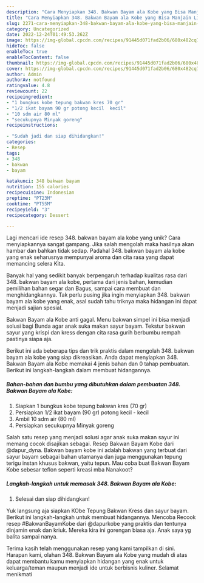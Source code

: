 ```yaml
---
description: "Cara Menyiapkan 348. Bakwan Bayam ala Kobe yang Bisa Manjain Lidah"
title: "Cara Menyiapkan 348. Bakwan Bayam ala Kobe yang Bisa Manjain Lidah"
slug: 2271-cara-menyiapkan-348-bakwan-bayam-ala-kobe-yang-bisa-manjain-lidah
category: Uncategorized
date: 2022-12-24T01:49:53.262Z
image: https://img-global.cpcdn.com/recipes/91445d071fad2b06/680x482cq70/348-bakwan-bayam-ala-kobe-foto-resep-utama.jpg
hideToc: false
enableToc: true
enableTocContent: false
thumbnail: https://img-global.cpcdn.com/recipes/91445d071fad2b06/680x482cq70/348-bakwan-bayam-ala-kobe-foto-resep-utama.jpg
cover: https://img-global.cpcdn.com/recipes/91445d071fad2b06/680x482cq70/348-bakwan-bayam-ala-kobe-foto-resep-utama.jpg
author: Admin
authorAv: notfound
ratingvalue: 4.8
reviewcount: 22
recipeingredient:
- "1 bungkus kobe tepung bakwan kres 70 gr"
- "1/2 ikat bayam 90 gr potong kecil  kecil"
- "10 sdm air 80 ml"
- "secukupnya Minyak goreng"
recipeinstructions:

- "Sudah jadi dan siap dihidangkan!"
categories:
- Resep
tags:
- 348
- bakwan
- bayam

katakunci: 348 bakwan bayam 
nutrition: 155 calories
recipecuisine: Indonesian
preptime: "PT23M"
cooktime: "PT55M"
recipeyield: "3"
recipecategory: Dessert

---
```





Lagi mencari ide resep 348. bakwan bayam ala kobe yang unik? Cara menyiapkannya sangat gampang. Jika salah mengolah maka hasilnya akan hambar dan bahkan tidak sedap. Padahal 348. bakwan bayam ala kobe yang enak seharusnya mempunyai aroma dan cita rasa yang dapat memancing selera Kita.





Banyak hal yang sedikit banyak berpengaruh terhadap kualitas rasa dari 348. bakwan bayam ala kobe, pertama dari jenis bahan, kemudian pemilihan bahan segar dan Bagus, sampai cara membuat dan menghidangkannya. Tak perlu pusing jika ingin menyiapkan 348. bakwan bayam ala kobe yang enak,      asal sudah tahu triknya maka hidangan ini dapat menjadi sajian spesial.














Bakwan Bayam ala Kobe anti gagal. Menu bakwan simpel ini bisa menjadi solusi bagi Bunda agar anak suka makan sayur bayam. Tekstur bakwan sayur yang krispi dan kress dengan cita rasa gurih berbumbu rempah pastinya siapa aja.






Berikut ini ada beberapa tips dan trik praktis dalam mengolah 348. bakwan bayam ala kobe yang siap dikreasikan. Anda dapat menyiapkan 348. Bakwan Bayam ala Kobe memakai 4 jenis bahan dan 0 tahap pembuatan. Berikut ini langkah-langkah dalam membuat hidangannya.

<!--inarticleads1-->

##### Bahan-bahan dan bumbu yang dibutuhkan dalam pembuatan 348. Bakwan Bayam ala Kobe:

1. Siapkan 1 bungkus kobe tepung bakwan kres (70 gr)
1. Persiapkan 1/2 ikat bayam (90 gr) potong kecil - kecil
1. Ambil 10 sdm air (80 ml)
1. Persiapkan secukupnya Minyak goreng


Salah satu resep yang menjadi solusi agar anak suka makan sayur ini memang cocok disajikan sebagai. Resep Bakwan Bayam Kobe dari @dapur_dyna. Bakwan bayam kobe ini adalah bakwan yang terbuat dari sayur bayam sebagai bahan utamanya dan juga menggunakan tepung terigu instan khusus bakwan, yaitu tepun. Mau coba buat Bakwan Bayam Kobe sebesar teflon seperti kreasi mba Nanakoot? 

<!--inarticleads2-->

##### Langkah-langkah untuk memasak 348. Bakwan Bayam ala Kobe:


1. Selesai dan siap dihidangkan!

Yuk langsung aja siapkan KObe Tepung Bakwan Kress dan sayur bayam. Berikut ini langkah-langkah untuk membuat hidangannya. Mencoba Recook resep #BakwanBayamKobe dari @dapurkobe yang praktis dan tentunya dinjamin enak dan kriuk. Mereka kira ini gorengan biasa aja. Anak saya yg balita sampai nanya. 

Terima kasih telah menggunakan resep yang kami tampilkan di sini. Harapan kami, olahan 348. Bakwan Bayam ala Kobe yang mudah di atas dapat membantu kamu menyiapkan hidangan yang enak untuk keluarga/teman maupun menjadi ide untuk berbisnis kuliner. Selamat menikmati
